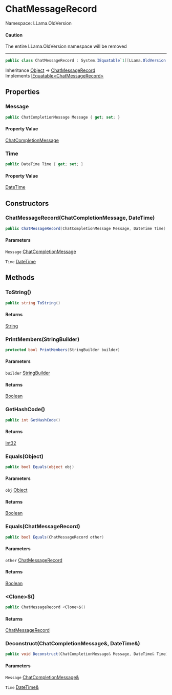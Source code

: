 # ChatMessageRecord

Namespace: LLama.OldVersion

#### Caution

The entire LLama.OldVersion namespace will be removed

---

```csharp
public class ChatMessageRecord : System.IEquatable`1[[LLama.OldVersion.ChatMessageRecord, LLamaSharp, Version=0.5.0.0, Culture=neutral, PublicKeyToken=null]]
```

Inheritance [Object](https://docs.microsoft.com/en-us/dotnet/api/system.object) → [ChatMessageRecord](./llama.oldversion.chatmessagerecord.md)<br>
Implements [IEquatable&lt;ChatMessageRecord&gt;](https://docs.microsoft.com/en-us/dotnet/api/system.iequatable-1)

## Properties

### **Message**

```csharp
public ChatCompletionMessage Message { get; set; }
```

#### Property Value

[ChatCompletionMessage](./llama.oldversion.chatcompletionmessage.md)<br>

### **Time**

```csharp
public DateTime Time { get; set; }
```

#### Property Value

[DateTime](https://docs.microsoft.com/en-us/dotnet/api/system.datetime)<br>

## Constructors

### **ChatMessageRecord(ChatCompletionMessage, DateTime)**

```csharp
public ChatMessageRecord(ChatCompletionMessage Message, DateTime Time)
```

#### Parameters

`Message` [ChatCompletionMessage](./llama.oldversion.chatcompletionmessage.md)<br>

`Time` [DateTime](https://docs.microsoft.com/en-us/dotnet/api/system.datetime)<br>

## Methods

### **ToString()**

```csharp
public string ToString()
```

#### Returns

[String](https://docs.microsoft.com/en-us/dotnet/api/system.string)<br>

### **PrintMembers(StringBuilder)**

```csharp
protected bool PrintMembers(StringBuilder builder)
```

#### Parameters

`builder` [StringBuilder](https://docs.microsoft.com/en-us/dotnet/api/system.text.stringbuilder)<br>

#### Returns

[Boolean](https://docs.microsoft.com/en-us/dotnet/api/system.boolean)<br>

### **GetHashCode()**

```csharp
public int GetHashCode()
```

#### Returns

[Int32](https://docs.microsoft.com/en-us/dotnet/api/system.int32)<br>

### **Equals(Object)**

```csharp
public bool Equals(object obj)
```

#### Parameters

`obj` [Object](https://docs.microsoft.com/en-us/dotnet/api/system.object)<br>

#### Returns

[Boolean](https://docs.microsoft.com/en-us/dotnet/api/system.boolean)<br>

### **Equals(ChatMessageRecord)**

```csharp
public bool Equals(ChatMessageRecord other)
```

#### Parameters

`other` [ChatMessageRecord](./llama.oldversion.chatmessagerecord.md)<br>

#### Returns

[Boolean](https://docs.microsoft.com/en-us/dotnet/api/system.boolean)<br>

### **&lt;Clone&gt;$()**

```csharp
public ChatMessageRecord <Clone>$()
```

#### Returns

[ChatMessageRecord](./llama.oldversion.chatmessagerecord.md)<br>

### **Deconstruct(ChatCompletionMessage&, DateTime&)**

```csharp
public void Deconstruct(ChatCompletionMessage& Message, DateTime& Time)
```

#### Parameters

`Message` [ChatCompletionMessage&](./llama.oldversion.chatcompletionmessage&.md)<br>

`Time` [DateTime&](https://docs.microsoft.com/en-us/dotnet/api/system.datetime&)<br>
